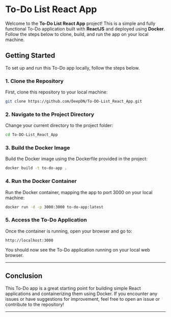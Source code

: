 
# To-Do List React App

Welcome to the **To-Do List React App** project! This is a simple and fully functional To-Do application built with **ReactJS** and deployed using **Docker**. Follow the steps below to clone, build, and run the app on your local machine.

## Getting Started

To set up and run this To-Do app locally, follow the steps below.

### 1. Clone the Repository

First, clone this repository to your local machine:

```bash
git clone https://github.com/DeepDN/To-DO-List_React_App.git
```

### 2. Navigate to the Project Directory

Change your current directory to the project folder:

```bash
cd To-DO-List_React_App
```

### 3. Build the Docker Image

Build the Docker image using the Dockerfile provided in the project:

```bash
docker build -t to-do-app .
```

### 4. Run the Docker Container

Run the Docker container, mapping the app to port 3000 on your local machine:

```bash
docker run -d -p 3000:3000 to-do-app:latest
```

### 5. Access the To-Do Application

Once the container is running, open your browser and go to:

```
http://localhost:3000
```

You should now see the To-Do application running on your local web browser.

---

## Conclusion

This To-Do app is a great starting point for building simple React applications and containerizing them using Docker. If you encounter any issues or have suggestions for improvement, feel free to open an issue or contribute to the repository!

---


